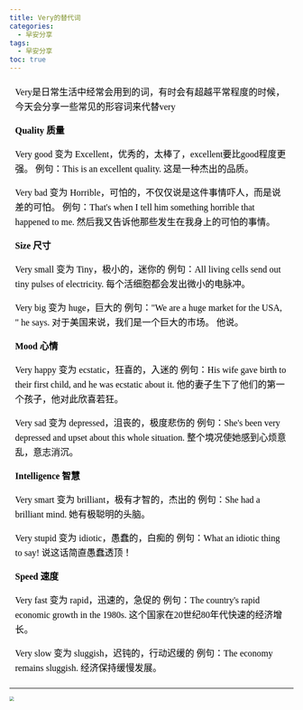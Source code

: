 ```yaml
---
title: Very的替代词
categories:
  - 早安分享
tags:
  - 早安分享
toc: true 
---
```


<!-- Very是日常生活中经常会用到的词，有时会有超越平常程度的时候，今天会分享一些常见的形容词来代替very

**Quality 质量**

Very good 变为 Excellent，优秀的，太棒了，excellent要比good程度更强。
例句：This is an excellent quality. 
这是一种杰出的品质。

Very bad 变为 Horrible，可怕的，不仅仅说是这件事情吓人，而是说差的可怕。
例句：That's when I tell him something horrible that happened to me. 
然后我又告诉他那些发生在我身上的可怕的事情。

**Size 尺寸**

Very small 变为 Tiny，极小的，迷你的
例句：All living cells send out tiny pulses of electricity. 
每个活细胞都会发出微小的电脉冲。

Very big 变为 huge，巨大的
例句："We are a huge market for the USA, " he says. 
对于美国来说，我们是一个巨大的市场。 他说。

**Mood 心情**

Very happy 变为 ecstatic，狂喜的，入迷的
例句：His wife gave birth to their first child, and he was ecstatic about it. 
他的妻子生下了他们的第一个孩子，他对此欣喜若狂。

Very sad 变为 depressed，沮丧的，极度悲伤的
例句：She's been very depressed and upset about this whole situation. 
整个境况使她感到心烦意乱，意志消沉。

**Intelligence 智慧**

Very smart 变为 brilliant，极有才智的，杰出的
例句：She had a brilliant mind. 
她有极聪明的头脑。

Very stupid 变为 idiotic，愚蠢的，白痴的
例句：What an idiotic thing to say! 
说这话简直愚蠢透顶！

**Speed 速度**

Very fast 变为 rapid，迅速的，急促的
例句：The country's rapid economic growth in the 1980s. 
这个国家在20世纪80年代快速的经济增长。

Very slow 变为 sluggish，迟钝的，行动迟缓的
例句：The economy remains sluggish. 
经济保持缓慢发展。 -->


<section id="nice" data-tool="mdnice编辑器" data-website="https://www.mdnice.com" style="font-size: 16px; color: black; padding: 0 10px; line-height: 1.6; word-spacing: 0px; letter-spacing: 0px; word-break: break-word; word-wrap: break-word; text-align: left; font-family: Optima-Regular, Optima, PingFangSC-light, PingFangTC-light, 'PingFang SC', Cambria, Cochin, Georgia, Times, 'Times New Roman', serif;"><p data-tool="mdnice编辑器" style="font-size: 16px; padding-top: 8px; padding-bottom: 8px; margin: 0; line-height: 26px; color: black;">Very是日常生活中经常会用到的词，有时会有超越平常程度的时候，今天会分享一些常见的形容词来代替very</p>
<p data-tool="mdnice编辑器" style="font-size: 16px; padding-top: 8px; padding-bottom: 8px; margin: 0; line-height: 26px; color: black;"><strong style="font-weight: bold; color: black;">Quality 质量</strong></p>
<p data-tool="mdnice编辑器" style="font-size: 16px; padding-top: 8px; padding-bottom: 8px; margin: 0; line-height: 26px; color: black;">Very good 变为 Excellent，优秀的，太棒了，excellent要比good程度更强。
例句：This is an excellent quality.
这是一种杰出的品质。</p>
<p data-tool="mdnice编辑器" style="font-size: 16px; padding-top: 8px; padding-bottom: 8px; margin: 0; line-height: 26px; color: black;">Very bad 变为 Horrible，可怕的，不仅仅说是这件事情吓人，而是说差的可怕。
例句：That's when I tell him something horrible that happened to me.
然后我又告诉他那些发生在我身上的可怕的事情。</p>
<p data-tool="mdnice编辑器" style="font-size: 16px; padding-top: 8px; padding-bottom: 8px; margin: 0; line-height: 26px; color: black;"><strong style="font-weight: bold; color: black;">Size 尺寸</strong></p>
<p data-tool="mdnice编辑器" style="font-size: 16px; padding-top: 8px; padding-bottom: 8px; margin: 0; line-height: 26px; color: black;">Very small 变为 Tiny，极小的，迷你的
例句：All living cells send out tiny pulses of electricity.
每个活细胞都会发出微小的电脉冲。</p>
<p data-tool="mdnice编辑器" style="font-size: 16px; padding-top: 8px; padding-bottom: 8px; margin: 0; line-height: 26px; color: black;">Very big 变为 huge，巨大的
例句："We are a huge market for the USA, " he says.
对于美国来说，我们是一个巨大的市场。 他说。</p>
<p data-tool="mdnice编辑器" style="font-size: 16px; padding-top: 8px; padding-bottom: 8px; margin: 0; line-height: 26px; color: black;"><strong style="font-weight: bold; color: black;">Mood 心情</strong></p>
<p data-tool="mdnice编辑器" style="font-size: 16px; padding-top: 8px; padding-bottom: 8px; margin: 0; line-height: 26px; color: black;">Very happy 变为 ecstatic，狂喜的，入迷的
例句：His wife gave birth to their first child, and he was ecstatic about it.
他的妻子生下了他们的第一个孩子，他对此欣喜若狂。</p>
<p data-tool="mdnice编辑器" style="font-size: 16px; padding-top: 8px; padding-bottom: 8px; margin: 0; line-height: 26px; color: black;">Very sad 变为 depressed，沮丧的，极度悲伤的
例句：She's been very depressed and upset about this whole situation.
整个境况使她感到心烦意乱，意志消沉。</p>
<p data-tool="mdnice编辑器" style="font-size: 16px; padding-top: 8px; padding-bottom: 8px; margin: 0; line-height: 26px; color: black;"><strong style="font-weight: bold; color: black;">Intelligence 智慧</strong></p>
<p data-tool="mdnice编辑器" style="font-size: 16px; padding-top: 8px; padding-bottom: 8px; margin: 0; line-height: 26px; color: black;">Very smart 变为 brilliant，极有才智的，杰出的
例句：She had a brilliant mind.
她有极聪明的头脑。</p>
<p data-tool="mdnice编辑器" style="font-size: 16px; padding-top: 8px; padding-bottom: 8px; margin: 0; line-height: 26px; color: black;">Very stupid 变为 idiotic，愚蠢的，白痴的
例句：What an idiotic thing to say!
说这话简直愚蠢透顶！</p>
<p data-tool="mdnice编辑器" style="font-size: 16px; padding-top: 8px; padding-bottom: 8px; margin: 0; line-height: 26px; color: black;"><strong style="font-weight: bold; color: black;">Speed 速度</strong></p>
<p data-tool="mdnice编辑器" style="font-size: 16px; padding-top: 8px; padding-bottom: 8px; margin: 0; line-height: 26px; color: black;">Very fast 变为 rapid，迅速的，急促的
例句：The country's rapid economic growth in the 1980s.
这个国家在20世纪80年代快速的经济增长。</p>
<p data-tool="mdnice编辑器" style="font-size: 16px; padding-top: 8px; padding-bottom: 8px; margin: 0; line-height: 26px; color: black;">Very slow 变为 sluggish，迟钝的，行动迟缓的
例句：The economy remains sluggish.
经济保持缓慢发展。</p>
</section>

---




<img src="/img/very.jpg" style="zoom:50%;" />
